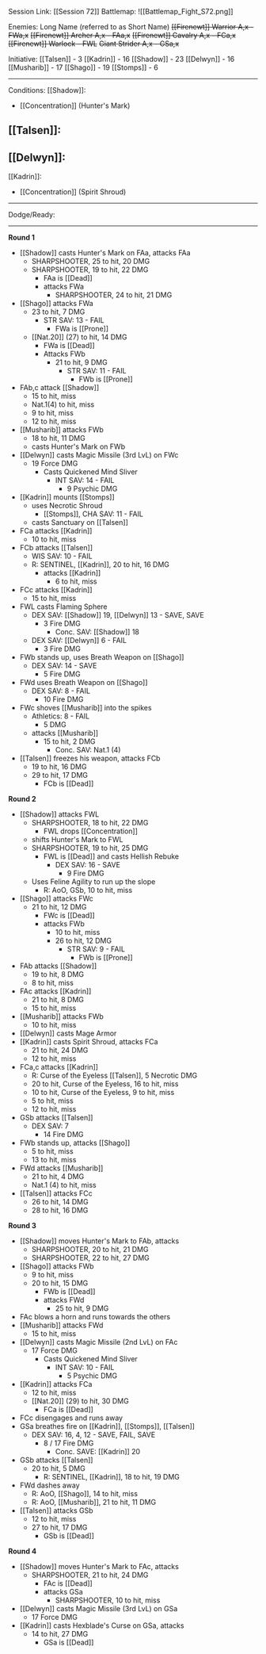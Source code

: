 Session Link:
[[Session 72]]
Battlemap:
![[Battlemap_Fight_S72.png]]

Enemies:
Long Name (referred to as Short Name)
~~[[Firenewt]] Warrior A,x - FWa,x~~
~~[[Firenewt]] Archer A,x - FAa,x~~
~~[[Firenewt]] Cavalry A,x - FCa,x~~
~~[[Firenewt]] Warlock - FWL~~
~~Giant Strider A,x - GSa,x~~

Initiative:
[[Talsen]] - 3
[[Kadrin]] - 16
[[Shadow]] - 23
[[Delwyn]] - 16
[[Musharib]] - 17
[[Shago]] - 19
[[Stomps]] - 6

---
Conditions:
[[Shadow]]:
- [[Concentration]] (Hunter's Mark)

[[Talsen]]:
- 

[[Delwyn]]:
- 

[[Kadrin]]:
- [[Concentration]] (Spirit Shroud)
---
Dodge/Ready:

---
**Round 1**
- [[Shadow]] casts Hunter's Mark on FAa, attacks FAa
	- SHARPSHOOTER, 25 to hit, 20 DMG
	- SHARPSHOOTER, 19 to hit, 22 DMG
		- FAa is [[Dead]]
		- attacks FWa
			- SHARPSHOOTER, 24 to hit, 21 DMG
- [[Shago]] attacks FWa
	- 23 to hit, 7 DMG
		- STR SAV: 13 - FAIL
			- FWa is [[Prone]]
	- [[Nat.20]] (27) to hit, 14 DMG
		- FWa is [[Dead]]
		- Attacks FWb
			- 21 to hit, 9 DMG
				- STR SAV: 11 - FAIL
					- FWb is [[Prone]]
- FAb,c attack [[Shadow]]
	- 15 to hit, miss
	- Nat.1(4) to hit, miss
	- 9 to hit, miss
	- 12 to hit, miss
- [[Musharib]] attacks FWb
	- 18 to hit, 11 DMG
	- casts Hunter's Mark on FWb
- [[Delwyn]] casts Magic Missile (3rd LvL) on FWc
	- 19 Force DMG
		- Casts Quickened Mind Sliver
			- INT SAV: 14 - FAIL
				- 9 Psychic DMG
- [[Kadrin]] mounts [[Stomps]]
	- uses Necrotic Shroud
		- [[Stomps]], CHA SAV: 11 - FAIL
	- casts Sanctuary on [[Talsen]]
- FCa attacks [[Kadrin]]
	- 10 to hit, miss
- FCb attacks [[Talsen]]
	- WIS SAV: 10 - FAIL
	- R: SENTINEL, [[Kadrin]], 20 to hit, 16 DMG
		- attacks [[Kadrin]]
			- 6 to hit, miss
- FCc attacks [[Kadrin]]
	- 15 to hit, miss
- FWL casts Flaming Sphere
	- DEX SAV: [[Shadow]] 19, [[Delwyn]] 13 - SAVE, SAVE
		- 3 Fire DMG
			- Conc. SAV: [[Shadow]] 18
	- DEX SAV: [[Delwyn]] 6 - FAIL
		- 3 Fire DMG
- FWb stands up, uses Breath Weapon on [[Shago]]
	- DEX SAV: 14 - SAVE
		- 5 Fire DMG
- FWd uses Breath Weapon on [[Shago]]
	- DEX SAV: 8 - FAIL
		- 10 Fire DMG
- FWc shoves [[Musharib]] into the spikes
	- Athletics: 8 - FAIL
		- 5 DMG
	- attacks [[Musharib]]
		- 15 to hit, 2 DMG
			- Conc. SAV: Nat.1 (4)
- [[Talsen]] freezes his weapon, attacks FCb
	- 19 to hit, 16 DMG
	- 29 to hit, 17 DMG
		- FCb is [[Dead]]

**Round 2**
- [[Shadow]] attacks FWL
	- SHARPSHOOTER, 18 to hit, 22 DMG
		- FWL drops [[Concentration]]
	- shifts Hunter's Mark to FWL
	- SHARPSHOOTER, 19 to hit, 25 DMG
		- FWL is [[Dead]] and casts Hellish Rebuke 
			- DEX SAV: 16 - SAVE
				- 9 Fire DMG
	- Uses Feline Agility to run up the slope
		- R: AoO, GSb, 10 to hit, miss
- [[Shago]] attacks FWc
	- 21 to hit, 12 DMG
		- FWc is [[Dead]]
		- attacks FWb
			- 10 to hit, miss
			- 26 to hit, 12 DMG
				- STR SAV: 9 - FAIL
					- FWb is [[Prone]]
- FAb attacks [[Shadow]]
	- 19 to hit, 8 DMG
	- 8 to hit, miss
- FAc attacks [[Kadrin]]
	- 21 to hit, 8 DMG
	- 15 to hit, miss
- [[Musharib]] attacks FWb
	- 10 to hit, miss
- [[Delwyn]] casts Mage Armor
- [[Kadrin]] casts Spirit Shroud, attacks FCa
	- 21 to hit, 24 DMG
	- 12 to hit, miss
- FCa,c attacks [[Kadrin]]
	- R: Curse of the Eyeless [[Talsen]], 5 Necrotic DMG
	- 20 to hit, Curse of the Eyeless, 16 to hit, miss
	- 10 to hit, Curse of the Eyeless, 9 to hit, miss
	- 5 to hit, miss
	- 12 to hit, miss
- GSb attacks [[Talsen]]
	- DEX SAV: 7
		- 14 Fire DMG
- FWb stands up, attacks [[Shago]]
	- 5 to hit, miss
	- 13 to hit, miss
- FWd attacks [[Musharib]]
	- 21 to hit, 4 DMG
	- Nat.1 (4) to hit, miss
- [[Talsen]] attacks FCc
	- 26 to hit, 14 DMG
	- 28 to hit, 16 DMG

**Round 3**
- [[Shadow]] moves Hunter's Mark to FAb, attacks
	- SHARPSHOOTER, 20 to hit, 21 DMG
	- SHARPSHOOTER, 22 to hit, 27 DMG
- [[Shago]] attacks FWb
	- 9 to hit, miss
	- 20 to hit, 15 DMG
		- FWb is [[Dead]]
		- attacks FWd
			- 25 to hit, 9 DMG
- FAc blows a horn and runs towards the others
- [[Musharib]] attacks FWd
	- 15 to hit, miss
- [[Delwyn]] casts Magic Missile (2nd LvL) on FAc
	- 17 Force DMG
		- Casts Quickened Mind Sliver
			- INT SAV: 10 - FAIL
				- 5 Psychic DMG
- [[Kadrin]] attacks FCa
	- 12 to hit, miss
	- [[Nat.20]] (29) to hit, 30 DMG
		- FCa is [[Dead]]
- FCc disengages and runs away
- GSa breathes fire on [[Kadrin]], [[Stomps]], [[Talsen]]
	- DEX SAV: 16, 4, 12 - SAVE, FAIL, SAVE
		- 8 / 17 Fire DMG
			- Conc. SAVE: [[Kadrin]] 20
- GSb attacks [[Talsen]]
	- 20 to hit, 5 DMG
		- R: SENTINEL, [[Kadrin]], 18 to hit, 19 DMG
- FWd dashes away
	- R: AoO, [[Shago]], 14 to hit, miss
	- R: AoO, [[Musharib]], 21 to hit, 11 DMG
- [[Talsen]] attacks GSb
	- 12 to hit, miss
	- 27 to hit, 17 DMG
		- GSb is [[Dead]]

**Round 4**
- [[Shadow]] moves Hunter's Mark to FAc, attacks
	- SHARPSHOOTER, 21 to hit, 24 DMG
		- FAc is [[Dead]]
		- attacks GSa
			- SHARPSHOOTER, 10 to hit, miss
- [[Delwyn]] casts Magic Missile (3rd LvL) on GSa
	- 17 Force DMG
- [[Kadrin]] casts Hexblade's Curse on GSa, attacks
	- 14 to hit, 27 DMG
		- GSa is [[Dead]]
